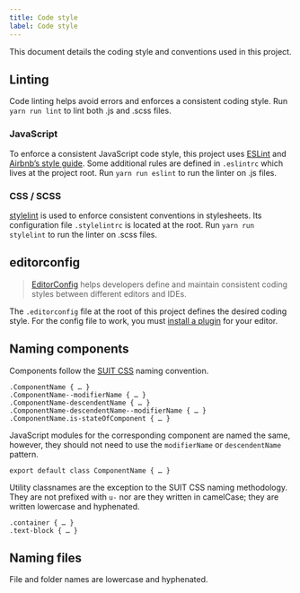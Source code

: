 ```yaml
---
title: Code style
label: Code style
---
```


This document details the coding style and conventions used in this project.

## Linting

Code linting helps avoid errors and enforces a consistent coding style. Run `yarn run lint` to lint both .js and .scss files.

### JavaScript

To enforce a consistent JavaScript code style, this project uses [ESLint](https://eslint.org/) and [Airbnb’s style guide](https://github.com/airbnb/javascript). Some additional rules are defined in `.eslintrc` which lives at the project root. Run `yarn run eslint` to run the linter on .js files.

### CSS / SCSS

[stylelint](https://stylelint.io/) is used to enforce consistent conventions in stylesheets. Its configuration file `.stylelintrc` is located at the root. Run `yarn run stylelint` to run the linter on .scss files.

## editorconfig

> [EditorConfig](http://editorconfig.org/) helps developers define and maintain consistent coding styles between different editors and IDEs.

The `.editorconfig` file at the root of this project defines the desired coding style. For the config file to work, you must [install a plugin](http://editorconfig.org/#download) for your editor.

## Naming components

Components follow the [SUIT CSS](https://github.com/suitcss/suit/blob/master/doc/naming-conventions.md) naming convention.

```
.ComponentName { … }
.ComponentName--modifierName { … }
.ComponentName-descendentName { … }
.ComponentName-descendentName--modifierName { … }
.ComponentName.is-stateOfComponent { … }
```

JavaScript modules for the corresponding component are named the same, however, they should not need to use the `modifierName` or `descendentName` pattern.

```
export default class ComponentName { … }
```

Utility classnames are the exception to the SUIT CSS naming methodology. They are not prefixed with `u-` nor are they written in camelCase; they are written lowercase and hyphenated.

```
.container { … }
.text-block { … }
```

## Naming files

File and folder names are lowercase and hyphenated.
